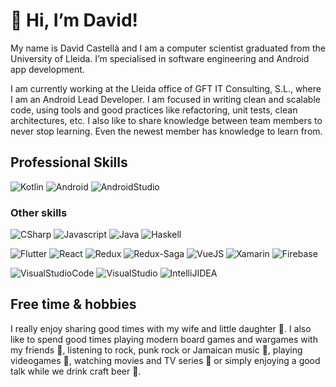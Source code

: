 # :wave: Hi, I’m David!
My name is David Castellà and I am a computer scientist graduated from the University of Lleida. I’m specialised in software engineering and Android app development.

I am currently working at the Lleida office of GFT IT Consulting, S.L., where I am an Android Lead Developer. I am focused in writing clean and scalable code, using tools and good practices like refactoring, unit tests, clean architectures, etc. I also like to share knowledge between team members to never stop learning. Even the newest member has knowledge to learn from.

## Professional Skills
![Kotlin](https://img.shields.io/badge/Kotlin-0095D5?style=for-the-badge&logo=kotlin&logoColor=white&labelColor=010101)
![Android](https://img.shields.io/badge/Android-32DD8B?style=for-the-badge&logo=android&logoColor=white&labelColor=010101)
![AndroidStudio](https://img.shields.io/badge/Android%20Studio-3DDC84?style=for-the-badge&logo=android-studio&logoColor=white&labelColor=010101)

### Other skills
![CSharp](https://img.shields.io/badge/C%23-239120?style=for-the-badge&logo=c-sharp&logoColor=white&labelColor=010101)
![Javascript](https://img.shields.io/badge/Javascript-F7DF1E?style=for-the-badge&logo=javascript&logoColor=white&labelColor=010101)
![Java](https://img.shields.io/badge/Java-007396?style=for-the-badge&logo=java&logoColor=white&labelColor=010101)
![Haskell](https://img.shields.io/badge/Haskell-5D4F85?style=for-the-badge&logo=haskell&logoColor=white&labelColor=010101)

![Flutter](https://img.shields.io/badge/Flutter-02569B?style=for-the-badge&logo=flutter&logoColor=white&labelColor=010101)
![React](https://img.shields.io/badge/React-61DAFB?style=for-the-badge&logo=react&logoColor=white&labelColor=010101)
![Redux](https://img.shields.io/badge/Redux-764abc?style=for-the-badge&logo=redux&logoColor=white&labelColor=010101)
![Redux-Saga](https://img.shields.io/badge/Redux%20Saga-86d46b?style=for-the-badge&logo=redux-saga&logoColor=white&labelColor=010101)
![VueJS](https://img.shields.io/badge/Vue-4FC08D?style=for-the-badge&logo=vuedotjs&logoColor=white&labelColor=010101)
![Xamarin](https://img.shields.io/badge/Xamarin-3498DB?style=for-the-badge&logo=xamarin&logoColor=white&labelColor=010101)
![Firebase](https://img.shields.io/badge/Firebase-FFCA28?style=for-the-badge&logo=firebase&logoColor=white&labelColor=010101)

![VisualStudioCode](https://img.shields.io/badge/VS%20Code-007ACC?style=for-the-badge&logo=visual-studio-code&logoColor=white&labelColor=010101)
![VisualStudio](https://img.shields.io/badge/Visual%20Studio-5C2D91?style=for-the-badge&logo=visual-studio&logoColor=white&labelColor=010101)
![IntelliJIDEA](https://img.shields.io/badge/Intellij%20IDEA-000000?style=for-the-badge&logo=intellij-idea&logoColor=white&labelColor=010101)

## Free time & hobbies
I really enjoy sharing good times with my wife and little daughter :baby:. I also like to spend good times playing modern board games and wargames with my friends :game_die:, listening to rock, punk rock or Jamaican music :musical_note:, playing videogames :space_invader:, watching movies and TV series :movie_camera: or simply enjoying a good talk while we drink craft beer :beer:.

<!--
**davidkaste/davidkaste** is a ✨ _special_ ✨ repository because its `README.md` (this file) appears on your GitHub profile.

Here are some ideas to get you started:

- 🔭 I’m currently working on ...
- 🌱 I’m currently learning ...
- 👯 I’m looking to collaborate on ...
- 🤔 I’m looking for help with ...
- 💬 Ask me about ...
- 📫 How to reach me: ...
- 😄 Pronouns: ...
- ⚡ Fun fact: ...
-->
